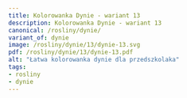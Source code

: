 ```yaml
---
title: Kolorowanka Dynie - wariant 13
description: Kolorowanka Dynie - wariant 13
canonical: /rosliny/dynie/
variant_of: dynie
image: /rosliny/dynie/13/dynie-13.svg
pdf: /rosliny/dynie/13/dynie-13.pdf
alt: "Łatwa kolorowanka dynie dla przedszkolaka"
tags:
- rosliny
- dynie
---
```

